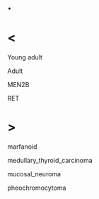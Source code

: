 # .

# <

Young adult

Adult

MEN2B

RET

# >

marfanoid

medullary_thyroid_carcinoma

mucosal_neuroma

pheochromocytoma
